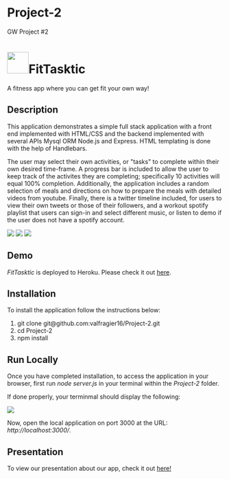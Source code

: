 # Project-2
GW Project #2

<h1><img src="http://www.zoommedia.com/uk-staging/wp-content/uploads/sites/18/2017/11/Untitled-2-1.png" style="height: 50px; width: 50px;font-size: 50px;">FitTasktic</h1>
A fitness app where you can get fit your own way!

<h2>Description</h2>
This application demonstrates a simple full stack application with a front end implemented with HTML/CSS and the backend implemented with several APIs Mysql ORM Node.js and Express. HTML templating is done with the help of Handlebars.

The user may select their own activities, or "tasks" to complete within their own desired time-frame. A progress bar is included to allow the user to keep track of the activites they are completing; specifically 10 activities will equal 100% completion. Additionally, the application includes a random selection of meals and directions on how to prepare the meals with detailed videos from youtube. Finally, there is a twitter timeline included, for users to view their own tweets or those of their followers, and a workout spotify playlist that users can sign-in and select different music, or listen to demo if the user does not have a spotify account.

<img src="public/assets/image/Capture.PNG">
<img src="public/assets/image/dashboard.PNG">
<img src="public/assets/image/meals.PNG">


<h2>Demo</h2>
<i>FitTasktic</i> is deployed to Heroku. Please check it out <a href="https://pacific-beyond-46928.herokuapp.com/">here</a>.

<h2>Installation</h2>
To install the application follow the instructions below:

<ol>
    <li>git clone git@github.com:valfragier16/Project-2.git</li>
    <li>cd Project-2</li>
    <li>npm install</li>
</ol>

<h2>Run Locally</h2>
Once you have completed installation, to access the application in your browser, first run <i>node server.js</i> in your terminal within the <i>Project-2</i> folder.

If done properly, your terminmal should display the following:

<img src="public/assets/image/node.PNG">

Now, open the local application on port 3000 at the URL: <i>http://localhost:3000/</i>.

<h2>Presentation</h2>
To view our presentation about our app, check it out <a href="https://www.emaze.com/@AOFZZWQCW/fittastic-app">here!</a> 

